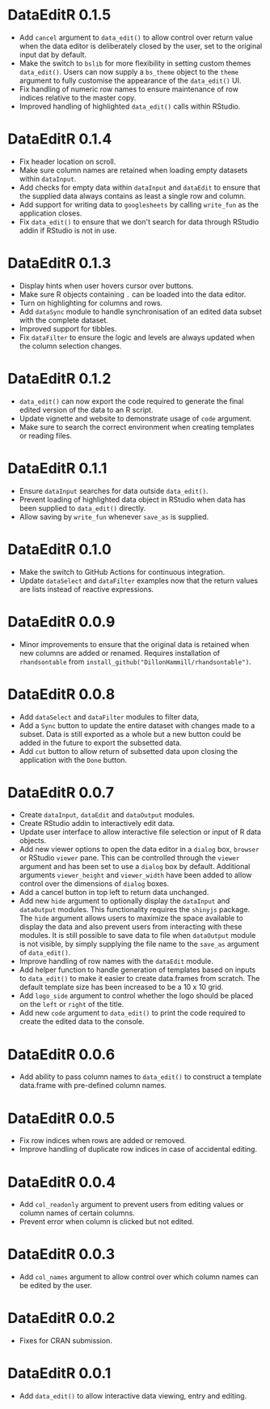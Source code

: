 # DataEditR 0.1.5

* Add `cancel` argument to `data_edit()` to allow control over return value when the data editor is deliberately closed by the user, set to the original input dat by default.
* Make the switch to `bslib` for more flexibility in setting custom themes `data_edit()`. Users can now supply a `bs_theme` object to the `theme` argument to fully customise the appearance of the `data_edit()` UI.
* Fix handling of numeric row names to ensure maintenance of row indices relative to the master copy.
* Improved handling of highlighted `data_edit()` calls within RStudio.

# DataEditR 0.1.4

* Fix header location on scroll.
* Make sure column names are retained when loading empty datasets within `dataInput`.
* Add checks for empty data within `dataInput` and `dataEdit` to ensure that the supplied data always contains as least a single row and column.
* Add support for writing data to `googlesheets` by calling `write_fun` as the application closes.
* Fix `data_edit()` to ensure that we don't search for data through RStudio addin if RStudio is not in use. 

# DataEditR 0.1.3

* Display hints when user hovers cursor over buttons.
* Make sure R objects containing `.` can be loaded into the data editor.
* Turn on highlighting for columns and rows.
* Add `dataSync` module to handle synchronisation of an edited data subset with the complete dataset.
* Improved support for tibbles.
* Fix `dataFilter` to ensure the logic and levels are always updated when the column selection changes.

# DataEditR 0.1.2

* `data_edit()` can now export the code required to generate the final edited version of the data to an R script.
* Update vignette and website to demonstrate usage of `code` argument.
* Make sure to search the correct environment when creating templates or reading files.

# DataEditR 0.1.1

* Ensure `dataInput` searches for data outside `data_edit()`.
* Prevent loading of highlighted data object in RStudio when data has been supplied to `data_edit()` directly.
* Allow saving by `write_fun` whenever `save_as` is supplied.

# DataEditR 0.1.0

* Make the switch to GitHub Actions for continuous integration.
* Update `dataSelect` and `dataFilter` examples now that the return values are lists instead of reactive expressions.

# DataEditR 0.0.9

* Minor improvements to ensure that the original data is retained when new columns are added or renamed. Requires installation of `rhandsontable` from `install_github("DillonHammill/rhandsontable")`.

# DataEditR 0.0.8

* Add `dataSelect` and `dataFilter` modules to filter data,
* Add a `Sync` button to update the entire dataset with changes made to a subset. Data is still exported as a whole but a new button could be added in the future to export the subsetted data.
* Add `cut` button to allow return of subsetted data upon closing the application with the `Done` button.

# DataEditR 0.0.7

* Create `dataInput`, `dataEdit` and `dataOutput` modules.
* Create RStudio addin to interactively edit data.
* Update user interface to allow interactive file selection or input of R data objects.
* Add new viewer options to open the data editor in a `dialog` box, `browser` or RStudio `viewer` pane. This can be controlled through the `viewer` argument and has been set to use a `dialog` box by default. Additional arguments `viewer_height` and `viewer_width` have been added to allow control over the dimensions of `dialog` boxes.
* Add a cancel button in top left to return data unchanged.
* Add new `hide` argument to optionally display the `dataInput` and `dataOutput` modules. This functionality requires the `shinyjs` package. The `hide` argument allows users to maximize the space available to display the data and also prevent users from interacting with these modules. It is still possible to save data to file when `dataOutput` module is not visible, by simply supplying the file name to the `save_as` argument of `data_edit()`.
* Improve handling of row names with the `dataEdit` module.
* Add helper function to handle generation of templates based on inputs to `data_edit()` to make it easier to create data.frames from scratch. The default template size has been increased to be a 10 x 10 grid.
* Add `logo_side` argument to control whether the logo should be placed on the `left` or `right` of the title.
* Add new `code` argument to `data_edit()` to print the code required to create the edited data to the console.

# DataEditR 0.0.6

* Add ability to pass column names to `data_edit()` to construct a template data.frame with pre-defined column names.

# DataEditR 0.0.5

* Fix row indices when rows are added or removed.
* Improve handling of duplicate row indices in case of accidental editing.

# DataEditR 0.0.4

* Add `col_readonly` argument to prevent users from editing values or column names of certain columns.
* Prevent error when column is clicked but not edited.

# DataEditR 0.0.3

* Add `col_names` argument to allow control over which column names can be edited by the user.

# DataEditR 0.0.2

* Fixes for CRAN submission.

# DataEditR 0.0.1

* Add `data_edit()` to allow interactive data viewing, entry and editing.
